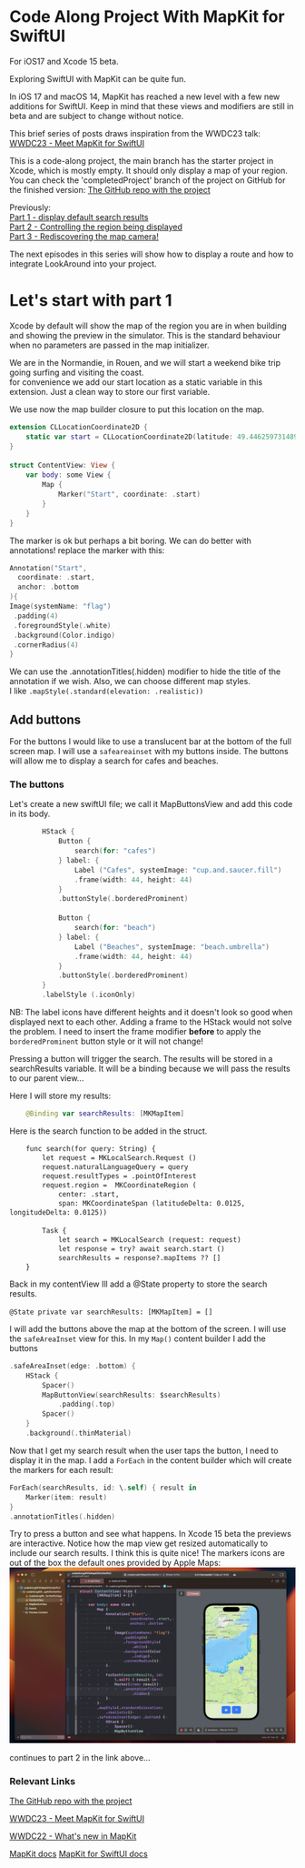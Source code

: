 # Code Along Project With MapKit for SwiftUI

For iOS17 and Xcode 15 beta.

Exploring SwiftUI with MapKit can be quite fun.

In iOS 17 and macOS 14, MapKit has reached a new level with a few new additions for SwiftUI. Keep in mind that these views and modifiers are still in beta and are subject to change without notice.

This brief series of posts draws inspiration from the WWDC23 talk: [WWDC23 - Meet MapKit for SwiftUI](https://developer.apple.com/videos/play/wwdc2023/10043/)

This is a code-along project, the main branch has the starter project in Xcode, which is mostly empty. It should only display a map of your region.  
You can check the 'completedProject' branch of the project on GitHub for the finished version: [The GitHub repo with the project](https://github.com/multitudes/codeAlongWithMapKitforSwiftUI)

Previously:  
[Part 1 - display default search results](https://laurentbrusa.hashnode.dev/code-along-project-with-mapkit-for-swiftui-part-1)  
[Part 2 - Controlling the region being displayed](https://laurentbrusa.hashnode.dev/code-along-project-with-mapkit-for-swiftui-part-2)  
[Part 3 - Rediscovering the map camera!](https://laurentbrusa.hashnode.dev/code-along-project-with-mapkit-for-swiftui-part-3)  

The next episodes in this series will show how to display a route and how to integrate LookAround into your project.

# Let's start with part 1

Xcode by default will show the map of the region you are in when building and showing the preview in the simulator. This is the standard behaviour when no parameters are passed in the map initializer.  

We are in the Normandie, in Rouen, and we will start a weekend bike trip going surfing and visiting the coast.  
for convenience we add our start location as a static variable in this extension. Just a clean way to store our first variable.

We use now the map builder closure to put this location on the map.
```swift
extension CLLocationCoordinate2D {
    static var start = CLLocationCoordinate2D(latitude: 49.44625973148958, longitude: 1.0889092507665954)
}

struct ContentView: View {
    var body: some View {
        Map {
            Marker("Start", coordinate: .start)
        }
    }
}

```

The marker is ok but perhaps a bit boring. We can do better with annotations! replace the marker with this:

```swift
Annotation("Start",
  coordinate: .start,
  anchor: .bottom
){
Image(systemName: "flag")
 .padding(4)
 .foregroundStyle(.white)
 .background(Color.indigo)
 .cornerRadius(4)
}
```

We can use the  .annotationTitles(.hidden) modifier to hide the title of the annotation if we wish.  Also, we can choose different map styles.  
I like `.mapStyle(.standard(elevation: .realistic))`

## Add buttons

For the buttons I would like to use a translucent bar at the bottom of the full screen map. I will use a `safeareainset` with my buttons inside. The buttons will allow me to display a search for cafes and beaches.  

### The buttons
Let's create a new swiftUI file; we call it MapButtonsView and add this code in its body.

```swift
        HStack {
            Button {
                search(for: "cafes")
            } label: {
                Label ("Cafes", systemImage: "cup.and.saucer.fill")
                .frame(width: 44, height: 44)
            }
            .buttonStyle(.borderedProminent)
            
            Button {
                search(for: "beach")
            } label: {
                Label ("Beaches", systemImage: "beach.umbrella")
                .frame(width: 44, height: 44)
            }
            .buttonStyle(.borderedProminent)
        }
        .labelStyle (.iconOnly)

```  
NB: The label icons have different heights and it doesn't look so good when displayed next to each other. Adding a frame to the HStack would not solve the problem. I need to insert the frame modifier **before** to apply the `borderedProminent` button style or it will not change!  

Pressing a button will trigger the search. The results will be stored in a searchResults variable. It will be a binding because we will pass the results to our parent view...

Here I will store my results:
```swift
    @Binding var searchResults: [MKMapItem]
``` 
Here is the search function to be added in the struct. 
```
    func search(for query: String) {
        let request = MKLocalSearch.Request ()
        request.naturalLanguageQuery = query
        request.resultTypes = .pointOfInterest
        request.region =  MKCoordinateRegion (
            center: .start,
            span: MKCoordinateSpan (latitudeDelta: 0.0125, longitudeDelta: 0.0125))
        
        Task {
            let search = MKLocalSearch (request: request)
            let response = try? await search.start ()
            searchResults = response?.mapItems ?? []
    }
```

Back in my contentView Ill add a @State property to store the search results.

`@State private var searchResults: [MKMapItem] = []`

I will add the buttons above the map at the bottom of the screen. I will use the `safeAreaInset` view for this.
In my `Map()` content builder I add the buttons

```swift
.safeAreaInset(edge: .bottom) {
	HStack {
		Spacer()
		MapButtonView(searchResults: $searchResults)
			.padding(.top)
		Spacer()
	}
	.background(.thinMaterial)
```

Now that I get my search result when the user taps the button, I need to display it in the map. I add a `ForEach` in the content builder which will create the markers for each result:

```swift
ForEach(searchResults, id: \.self) { result in
    Marker(item: result)
}
.annotationTitles(.hidden)
```

Try to press a button and see what happens. In Xcode 15 beta the previews are interactive.
Notice how the map view get resized automatically to include our search results.  I think this is quite nice!
The markers icons are out of the box the default ones provided by Apple Maps:  
![results](screenshots/results.jpg)

continues to part 2 in the link above...

### Relevant Links
[The GitHub repo with the project](https://github.com/multitudes/codeAlongWithMapKitforSwiftUI)

[WWDC23 - Meet MapKit for SwiftUI](https://developer.apple.com/videos/play/wwdc2023/10043/)

[WWDC22 - What's new in MapKit](https://developer.apple.com/videos/play/wwdc2022/10035/)

[MapKit docs](https://developer.apple.com/documentation/mapkit) [MapKit for SwiftUI docs](https://developer.apple.com/documentation/mapkit/mapkit_for_swiftui)
